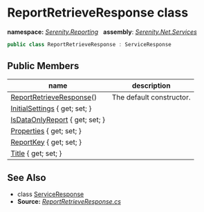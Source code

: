 # ReportRetrieveResponse class
**namespace:** *[Serenity.Reporting](../README.md#serenity.reporting-namespace)*   **assembly**: *[Serenity.Net.Services](../README.md)*

```csharp
public class ReportRetrieveResponse : ServiceResponse
```

## Public Members

| name | description |
| --- | --- |
| [ReportRetrieveResponse](ReportRetrieveResponse/ReportRetrieveResponse.md)() | The default constructor. |
| [InitialSettings](ReportRetrieveResponse/InitialSettings.md) { get; set; } |  |
| [IsDataOnlyReport](ReportRetrieveResponse/IsDataOnlyReport.md) { get; set; } |  |
| [Properties](ReportRetrieveResponse/Properties.md) { get; set; } |  |
| [ReportKey](ReportRetrieveResponse/ReportKey.md) { get; set; } |  |
| [Title](ReportRetrieveResponse/Title.md) { get; set; } |  |

## See Also

* class [ServiceResponse](../Serenity.Services/ServiceResponse.md)
* **Source:** *[ReportRetrieveResponse.cs](https://github.com/serenity-is/Serenity/blob/master/src/Serenity.Net.Services/Reporting/Model/ReportRetrieveResponse.cs)*